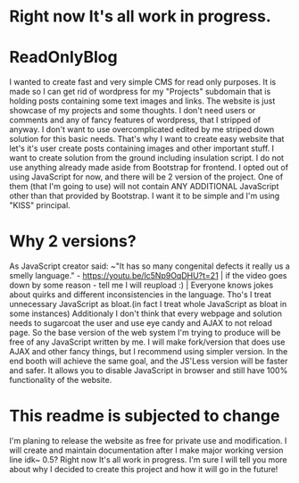 # Right now It's all work in progress. 
# ReadOnlyBlog

I wanted to create fast and very simple CMS for read only purposes. It is made so I can get rid of wordpress for my "Projects" subdomain that is holding posts containing some text images and links. The website is just showcase of my projects and some thoughts. I don't need users or comments and any of fancy features of wordpress, that I stripped of anyway. I don't want to use overcomplicated edited by me striped down solution for this basic needs. That's why I want to create easy website that let's it's user create posts containing images and other important stuff. I want to create solution from the ground including insulation script. I do not use anything already made aside from Bootstrap for frontend. I opted out of using JavaScript for now, and there will be 2 version of the project. One of them (that I'm going to use) will not contain ANY ADDITIONAL JavaScript other than that provided by Bootstrap.  I want it to be simple and I'm using "KISS" principal.

# Why 2 versions?

As JavaScript creator said: ~"It has so many congenital defects it really us a smelly language." - https://youtu.be/lc5Np9OqDHU?t=21 | if the video goes down by some reason - tell me I will reupload :) |
Everyone knows jokes about quirks and different inconsistencies in the language. Tho's I treat unnecessary JavaScript as bloat.(in fact I treat whole JavaScript as bloat in some instances) Additionaly I don't think that every webpage and solution needs to sugarcoat the user and use eye candy and AJAX to not reload page. So the base version of the web system I'm trying to produce will be free of any JavaScript written by me. I will make fork/version that does use AJAX and other fancy things, but I recommend using simpler version. In the end booth will achieve the same goal, and the JS'Less version will be faster and safer. It allows you to disable JavaScript in browser and still have 100% functionality of the website.

# This readme is subjected to change
I'm planing to release the website as free for private use and modification. I will create and maintain documentation after I make major working version line idk~ 0.5? Right now It's all work in progress. I'm sure I will tell you more about why I decided to create this project and how it will go in the future!

